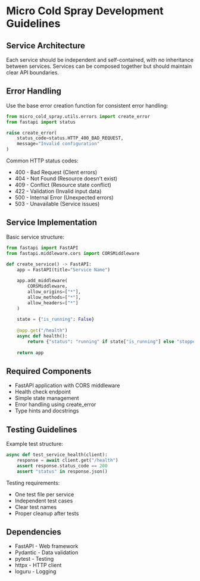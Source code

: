 # Micro Cold Spray Development Guidelines

## Service Architecture

Each service should be independent and self-contained, with no inheritance between services. Services can be composed together but should maintain clear API boundaries.

## Error Handling

Use the base error creation function for consistent error handling:

```python
from micro_cold_spray.utils.errors import create_error
from fastapi import status

raise create_error(
    status_code=status.HTTP_400_BAD_REQUEST,
    message="Invalid configuration"
)
```

Common HTTP status codes:

* 400 - Bad Request (Client errors)
* 404 - Not Found (Resource doesn't exist)
* 409 - Conflict (Resource state conflict)
* 422 - Validation (Invalid input data)
* 500 - Internal Error (Unexpected errors)
* 503 - Unavailable (Service issues)

## Service Implementation

Basic service structure:

```python
from fastapi import FastAPI
from fastapi.middleware.cors import CORSMiddleware

def create_service() -> FastAPI:
    app = FastAPI(title="Service Name")
    
    app.add_middleware(
        CORSMiddleware,
        allow_origins=["*"],
        allow_methods=["*"],
        allow_headers=["*"]
    )
    
    state = {"is_running": False}
    
    @app.get("/health")
    async def health():
        return {"status": "running" if state["is_running"] else "stopped"}
    
    return app
```

## Required Components

* FastAPI application with CORS middleware
* Health check endpoint
* Simple state management
* Error handling using create_error
* Type hints and docstrings

## Testing Guidelines

Example test structure:

```python
async def test_service_health(client):
    response = await client.get("/health")
    assert response.status_code == 200
    assert "status" in response.json()
```

Testing requirements:

* One test file per service
* Independent test cases
* Clear test names
* Proper cleanup after tests

## Dependencies

* FastAPI - Web framework
* Pydantic - Data validation
* pytest - Testing
* httpx - HTTP client
* loguru - Logging
